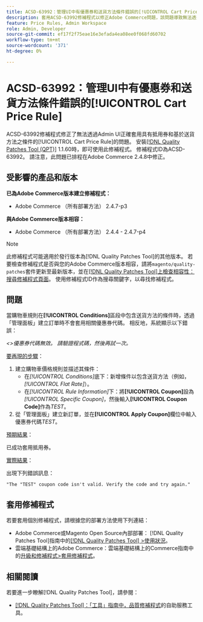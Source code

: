 ```yaml
---
title: ACSD-63992：管理UI中有優惠券和送貨方法條件錯誤的[!UICONTROL Cart Price Rule]
description: 套用ACSD-63992修補程式以修正Adobe Commerce問題，該問題導致無法透過Admin UI正確套用具有優惠券和基於送貨方法的[!UICONTROL Cart Price Rule]條件。
feature: Price Rules, Admin Workspace
role: Admin, Developer
source-git-commit: ef17f2f75eae16e3efada4ea08ee0f068fd60702
workflow-type: tm+mt
source-wordcount: '371'
ht-degree: 0%

---
```



# ACSD-63992：管理UI中有優惠券和送貨方法條件錯誤的[!UICONTROL Cart Price Rule]

ACSD-63992修補程式修正了無法透過Admin UI正確套用具有抵用券和基於送貨方法之條件的[!UICONTROL Cart Price Rule]的問題。 安裝[[!DNL Quality Patches Tool (QPT)]](/help/tools/quality-patches-tool/quality-patches-tool-to-self-serve-quality-patches.md) 1.1.60時，即可使用此修補程式。 修補程式ID為ACSD-63992。 請注意，此問題已排程在Adobe Commerce 2.4.8中修正。

## 受影響的產品和版本

**已為Adobe Commerce版本建立修補程式：**

* Adobe Commerce （所有部署方法） 2.4.7-p3

**與Adobe Commerce版本相容：**

* Adobe Commerce （所有部署方法） 2.4.4 - 2.4.7-p4

>[!NOTE]
>
>此修補程式可能適用於發行版本為[!DNL Quality Patches Tool]的其他版本。 若要檢查修補程式是否與您的Adobe Commerce版本相容，請將`magento/quality-patches`套件更新至最新版本，並在[[!DNL Quality Patches Tool]上檢查相容性：搜尋修補程式頁面](https://experienceleague.adobe.com/tools/commerce-quality-patches/)。 使用修補程式ID作為搜尋關鍵字，以尋找修補程式。

## 問題

當購物車規則在&#x200B;**[!UICONTROL Conditions]**&#x200B;區段中包含送貨方法的條件時，透過「管理面板」建立訂單時不會套用相關優惠券代碼。 相反地，系統顯示以下錯誤：

_&lt;>優惠券代碼無效。 請驗證程式碼，然後再試一次。_

<u>要再現的步驟</u>：

1. 建立購物車價格規則並描述其條件：
   * 在&#x200B;*[!UICONTROL Conditions]*&#x200B;底下：新增條件以包含送貨方法（例如，*[!UICONTROL Flat Rate]*）。
   * 在&#x200B;*[!UICONTROL Rule Information]*&#x200B;下：將&#x200B;**[!UICONTROL Coupon]**&#x200B;設為&#x200B;*[!UICONTROL Specific Coupon]*，然後輸入&#x200B;**[!UICONTROL Coupon Code]**&#x200B;作為&#x200B;*TEST*。
1. 從「管理面板」建立新訂單，並在&#x200B;**[!UICONTROL Apply Coupon]**&#x200B;欄位中輸入優惠券代碼&#x200B;*TEST*。

<u>預期結果</u>：

已成功套用抵用券。

<u>實際結果</u>：

出現下列錯誤訊息：

```
"The "TEST" coupon code isn't valid. Verify the code and try again."
```

## 套用修補程式

若要套用個別修補程式，請根據您的部署方法使用下列連結：

* Adobe Commerce或Magento Open Source內部部署： [!DNL Quality Patches Tool]指南中的[[!DNL Quality Patches Tool] >使用狀況](/help/tools/quality-patches-tool/usage.md)。
* 雲端基礎結構上的Adobe Commerce：雲端基礎結構上的Commerce指南中的[升級和修補程式>套用修補程式](https://experienceleague.adobe.com/docs/commerce-cloud-service/user-guide/develop/upgrade/apply-patches.html)。

## 相關閱讀

若要進一步瞭解[!DNL Quality Patches Tool]，請參閱：

* [[!DNL Quality Patches Tool]：「工具」指南中，品質修補程式](/help/tools/quality-patches-tool/quality-patches-tool-to-self-serve-quality-patches.md)的自助服務工具。
